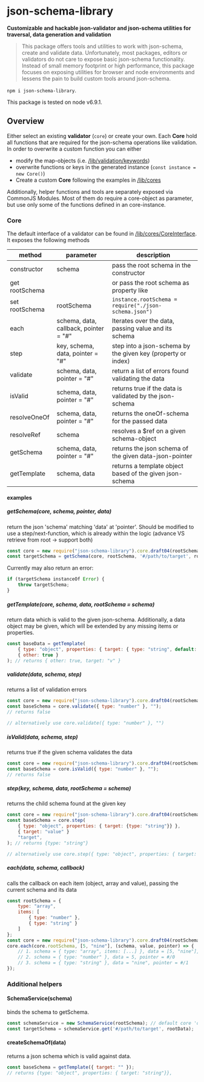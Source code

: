 # json-schema-library

**Customizable and hackable json-validator and json-schema utilities for traversal, data generation and validation**

> This package offers tools and utilities to work with json-schema, create and validate data. Unfortunately, most
> packages, editors or validators do not care to expose basic json-schema functionality. Instead of small memory
> footprint or high performance, this package focuses on exposing utilities for browser and node environments and
> lessens the pain to build custom tools around json-schema.

`npm i json-schema-library`.

This package is tested on node v6.9.1.


## Overview

Either select an existing __validator__ (`core`) or create your own. Each __Core__ hold all functions that are required
for the json-schema operations like validation. In order to overwrite a custom function you can either

- modify the map-objects (i.e. [/lib/validation/keywords](./lib/validation/keywords))
- overwrite functions or keys in the generated instance (`const instance = new Core()`)
- Create a custom __Core__ following the examples in [/lib/cores](./lib/cores)

Additionally, helper functions and tools are separately exposed via CommonJS Modules. Most of them do require a
core-object as parameter, but use only some of the functions defined in an core-instance.


### Core

The default interface of a validator can be found in [/lib/cores/CoreInterface](./lib/cores/CoreInterface). It exposes
the following methods

| method            | parameter                             | description
| ----------------- | ------------------------------------- | -------------------------------------
| constructor       | schema                                | pass the root schema in the constructor
| get rootSchema    |                                       | or pass the root schema as property like
| set rootSchema    | rootSchema                            | `instance.rootSchema = require("./json-schema.json")`
| each              | schema, data, callback, pointer = "#" | Iterates over the data, passing value and its schema
| step              | key, schema, data, pointer = "#"      | step into a json-schema by the given key (property or index)
| validate          | schema, data, pointer = "#"           | return a list of errors found validating the data
| isValid           | schema, data, pointer = "#"           | returns true if the data is validated by the json-schema
| resolveOneOf      | schema, data, pointer = "#"           | returns the oneOf-schema for the passed data
| resolveRef        | schema                                | resolves a $ref on a given schema-object
| getSchema         | schema, data, pointer = "#"           | returns the json schema of the given data-json-pointer
| getTemplate       | schema, data                          | returns a template object based of the given json-schema


#### examples

##### getSchema(core, schema, pointer, data)

return the json 'schema' matching 'data' at 'pointer'. Should be modified to use a step/next-function, which is already
within the logic (advance VS retrieve from root -> support both)

```js
const core = new require("json-schema-library").core.draft04(rootSchema),
const targetSchema = getSchema(core, rootSchema, '#/path/to/target', rootData);
```

Currently may also return an error:

```js
if (targetSchema instanceOf Error) {
    throw targetSchema;
}
```

##### getTemplate(core, schema, data, rootSchema = schema)

return data which is valid to the given json-schema. Additionally, a data object may be given, which will be
extended by any missing items or properties.

```js
const baseData = getTemplate(
    { type: "object", properties: { target: { type: "string", default: "v" } } },
    { other: true }
); // returns { other: true, target: "v" }
```

##### validate(data, schema, step)

returns a list of validation errors

```js
const core = new require("json-schema-library").core.draft04(rootSchema),
const baseSchema = core.validate({ type: "number" }, "");
// returns false

// alternatively use core.validate({ type: "number" }, "")
```

##### isValid(data, schema, step)

returns true if the given schema validates the data 

```js
const core = new require("json-schema-library").core.draft04(rootSchema),
const baseSchema = core.isValid({ type: "number" }, "");
// returns false
```

##### step(key, schema, data, rootSchema = schema)

returns the child schema found at the given key

```js
const core = new require("json-schema-library").core.draft04(rootSchema),
const baseSchema = core.step(
    { type: "object", properties: { target: {type: "string"}} },
    { target: "value" }
    "target", 
); // returns {type: "string"}

// alternatively use core.step({ type: "object", properties: { target: {type: "string"}} }, { target: "value" }, "target")
```

##### each(data, schema, callback)

calls the callback on each item (object, array and value), passing the current schema and its data

```js
const rootSchema = {
    type: "array",
    items: [
        { type: "number" },
        { type: "string" }
    ]
};
const core = new require("json-schema-library").core.draft04(rootSchema),
core.each(core.rootSchema, [5, "nine"], (schema, value, pointer) => {
    // 1. schema = { type: "array", items: [...] }, data = [5, "nine"], pointer = #
    // 2. schema = { type: "number" }, data = 5, pointer = #/0
    // 3. schema = { type: "string" }, data = "nine", pointer = #/1
});
```


### Additional helpers

#### SchemaService(schema)

binds the schema to getSchema.

```js
const schemaService = new SchemaService(rootSchema); // default core 'draft04'
const targetSchema = schemaService.get('#/path/to/target', rootData);
```

#### createSchemaOf(data)

returns a json schema which is valid against data.

```js
const baseSchema = getTemplate({ target: "" });
// returns {type: "object", properties: { target: "string"}},
```

